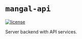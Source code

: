 # `mangal-api` 

[![license](https://img.shields.io/github/license/mangal-wg/mangal-backend.svg?maxAge=2592000?style=flat-square)]() 

Server backend with API services.
